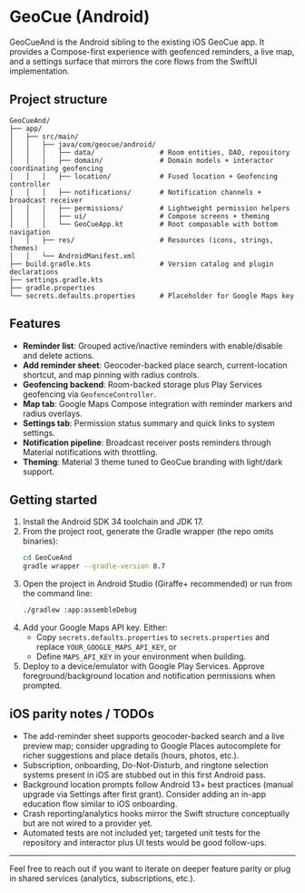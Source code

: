 # GeoCue (Android)

GeoCueAnd is the Android sibling to the existing iOS GeoCue app. It provides a Compose-first experience with geofenced reminders, a live map, and a settings surface that mirrors the core flows from the SwiftUI implementation.

## Project structure

```
GeoCueAnd/
├── app/
│   ├── src/main/
│   │   ├── java/com/geocue/android/
│   │   │   ├── data/                # Room entities, DAO, repository
│   │   │   ├── domain/              # Domain models + interactor coordinating geofencing
│   │   │   ├── location/            # Fused location + Geofencing controller
│   │   │   ├── notifications/       # Notification channels + broadcast receiver
│   │   │   ├── permissions/         # Lightweight permission helpers
│   │   │   ├── ui/                  # Compose screens + theming
│   │   │   └── GeoCueApp.kt         # Root composable with bottom navigation
│   │   ├── res/                     # Resources (icons, strings, themes)
│   │   └── AndroidManifest.xml
├── build.gradle.kts                 # Version catalog and plugin declarations
├── settings.gradle.kts
├── gradle.properties
└── secrets.defaults.properties      # Placeholder for Google Maps key
```

## Features

- **Reminder list**: Grouped active/inactive reminders with enable/disable and delete actions.
- **Add reminder sheet**: Geocoder-backed place search, current-location shortcut, and map pinning with radius controls.
- **Geofencing backend**: Room-backed storage plus Play Services geofencing via `GeofenceController`.
- **Map tab**: Google Maps Compose integration with reminder markers and radius overlays.
- **Settings tab**: Permission status summary and quick links to system settings.
- **Notification pipeline**: Broadcast receiver posts reminders through Material notifications with throttling.
- **Theming**: Material 3 theme tuned to GeoCue branding with light/dark support.

## Getting started

1. Install the Android SDK 34 toolchain and JDK 17.
2. From the project root, generate the Gradle wrapper (the repo omits binaries):
   ```bash
   cd GeoCueAnd
   gradle wrapper --gradle-version 8.7
   ```
3. Open the project in Android Studio (Giraffe+ recommended) or run from the command line:
   ```bash
   ./gradlew :app:assembleDebug
   ```
4. Add your Google Maps API key. Either:
   - Copy `secrets.defaults.properties` to `secrets.properties` and replace `YOUR_GOOGLE_MAPS_API_KEY`, or
   - Define `MAPS_API_KEY` in your environment when building.
5. Deploy to a device/emulator with Google Play Services. Approve foreground/background location and notification permissions when prompted.

## iOS parity notes / TODOs

- The add-reminder sheet supports geocoder-backed search and a live preview map; consider upgrading to Google Places autocomplete for richer suggestions and place details (hours, photos, etc.).
- Subscription, onboarding, Do-Not-Disturb, and ringtone selection systems present in iOS are stubbed out in this first Android pass.
- Background location prompts follow Android 13+ best practices (manual upgrade via Settings after first grant). Consider adding an in-app education flow similar to iOS onboarding.
- Crash reporting/analytics hooks mirror the Swift structure conceptually but are not wired to a provider yet.
- Automated tests are not included yet; targeted unit tests for the repository and interactor plus UI tests would be good follow-ups.

---

Feel free to reach out if you want to iterate on deeper feature parity or plug in shared services (analytics, subscriptions, etc.).
